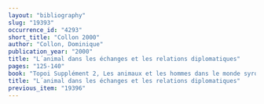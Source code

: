 ```yaml
---
layout: "bibliography"
slug: "19393"
occurrence_id: "4293"
short_title: "Collon 2000"
author: "Collon, Dominique"
publication_year: "2000"
title: "L´animal dans les échanges et les relations diplomatiques"
pages: "125-140"
book: "Topoi Supplément 2, Les animaux et les hommes dans le monde syro-mésopotamien aux époques historiques (Lyon)"
title: "L´animal dans les échanges et les relations diplomatiques"
previous_item: "19396"
---
```

